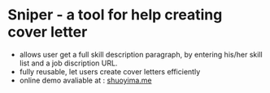 # Sniper - a tool for help creating cover letter 
* allows user get a full skill description paragraph, by entering his/her skill list and a job discription URL.
* fully reusable, let users create cover letters efficiently
* online demo avaliable at : [shuoyima.me](http://www.shuoyima.me/sniper/index.html)
